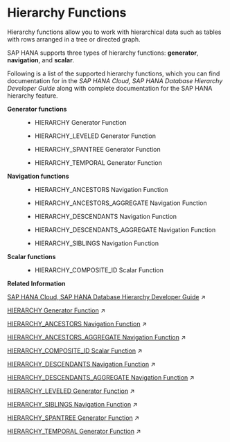 <!-- loio2969da89b87f4abd85fd0b5f9f5bc395 -->

# Hierarchy Functions

Hierarchy functions allow you to work with hierarchical data such as tables with rows arranged in a tree or directed graph.



SAP HANA supports three types of hierarchy functions: **generator**, **navigation**, and **scalar**.

Following is a list of the supported hierarchy functions, which you can find documentation for in the *SAP HANA Cloud, SAP HANA Database Hierarchy Developer Guide* along with complete documentation for the SAP HANA hierarchy feature.


<dl>
<dt><b>

Generator functions

</b></dt>
<dd>

-   HIERARCHY Generator Function

-   HIERARCHY\_LEVELED Generator Function

-   HIERARCHY\_SPANTREE Generator Function

-   HIERARCHY\_TEMPORAL Generator Function




</dd><dt><b>

Navigation functions

</b></dt>
<dd>

-   HIERARCHY\_ANCESTORS Navigation Function

-   HIERARCHY\_ANCESTORS\_AGGREGATE Navigation Function

-   HIERARCHY\_DESCENDANTS Navigation Function

-   HIERARCHY\_DESCENDANTS\_AGGREGATE Navigation Function

-   HIERARCHY\_SIBLINGS Navigation Function




</dd><dt><b>

Scalar functions

</b></dt>
<dd>

-   HIERARCHY\_COMPOSITE\_ID Scalar Function




</dd>
</dl>

**Related Information**  


[SAP HANA Cloud, SAP HANA Database Hierarchy Developer Guide](https://help.sap.com/viewer/09f734c2169c4661b1aa15c00022ab21/2023_2_QRC/en-US/a93c356d32ef4e7fbd6143b554278eab.html "This guide explains how to use the hierarchy functions that are an integral part of SAP HANA core functionality.") :arrow_upper_right:

[HIERARCHY Generator Function](https://help.sap.com/viewer/09f734c2169c4661b1aa15c00022ab21/2023_2_QRC/en-US/f29c70e984254a6f8df76ad84e78f123.html "Generates a hierarchy based on recursive parent-child source data.") :arrow_upper_right:

[HIERARCHY_ANCESTORS Navigation Function](https://help.sap.com/viewer/09f734c2169c4661b1aa15c00022ab21/2023_2_QRC/en-US/bdb4719140634a56bb402fd1baa0e749.html "Returns all ancestors of a set of start nodes in a hierarchy.") :arrow_upper_right:

[HIERARCHY_ANCESTORS_AGGREGATE Navigation Function](https://help.sap.com/viewer/09f734c2169c4661b1aa15c00022ab21/2023_2_QRC/en-US/7198e5891c6e4b278b98aeedbb212de7.html "Efficiently calculates aggregates along a hierarchy in a top-down direction.") :arrow_upper_right:

[HIERARCHY_COMPOSITE_ID Scalar Function](https://help.sap.com/viewer/09f734c2169c4661b1aa15c00022ab21/2023_2_QRC/en-US/3a6f2a354e1c4dbcb4a80e7024c85481.html "Concatenates multicolumn tuple-like node identifiers into single scalar values.") :arrow_upper_right:

[HIERARCHY_DESCENDANTS Navigation Function](https://help.sap.com/viewer/09f734c2169c4661b1aa15c00022ab21/2023_2_QRC/en-US/77c7e749318c4f408bfe691e363614fd.html "Returns all descendants of a set of start nodes in a hierarchy.") :arrow_upper_right:

[HIERARCHY_DESCENDANTS_AGGREGATE Navigation Function](https://help.sap.com/viewer/09f734c2169c4661b1aa15c00022ab21/2023_2_QRC/en-US/c871422f92b24351a335f4a24ec1c54f.html "Efficiently calculates aggregates along a hierarchy in a bottom-up direction.") :arrow_upper_right:

[HIERARCHY_LEVELED Generator Function](https://help.sap.com/viewer/09f734c2169c4661b1aa15c00022ab21/2023_2_QRC/en-US/5720ec4044ea4d47955a3dd21272a47b.html "Creates a hierarchy based on source data that has a leveled format.") :arrow_upper_right:

[HIERARCHY_SIBLINGS Navigation Function](https://help.sap.com/viewer/09f734c2169c4661b1aa15c00022ab21/2023_2_QRC/en-US/e5db79e07e824b5a971f5b70f23f3981.html "Returns all siblings of a set of start nodes, including the start nodes.") :arrow_upper_right:

[HIERARCHY_SPANTREE Generator Function](https://help.sap.com/viewer/09f734c2169c4661b1aa15c00022ab21/2023_2_QRC/en-US/6f17763614824969915e4329d1729047.html "Generates a hierarchy for a recursive parent-child source containing only the first shortest path between each start and result node.") :arrow_upper_right:

[HIERARCHY_TEMPORAL Generator Function](https://help.sap.com/viewer/09f734c2169c4661b1aa15c00022ab21/2023_2_QRC/en-US/0be52ba7971740feab5c0a330fced1d1.html "Generates a time-dependent hierarchy for recursive parent-child source data whose edges are additionally qualified by validity intervals.") :arrow_upper_right:

